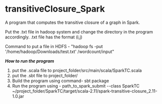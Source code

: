 # transitiveClosure_Spark
A program that computes the transitive closure of a graph in Spark. 

Put the .txt file in hadoop system and change the directory in the program accordingly. .txt file has the format (i,j)

Command to put a file in HDFS - "hadoop fs -put '/home/hadoop/Downloads/test.txt' /wordcount/input"


*****How to run the program*****

1. put the .scala file to project_folder/src/main/scala/SparkTC.scala
2. put the .sbt file to project_folder/
3. Build the program using command- sbt package
4. Run the program using - path_to_spark_submit --class SparkTC ~/project_folder/SparkTC/target/scala-2.11/spark-transitive-closure_2.11-1.0.jar
